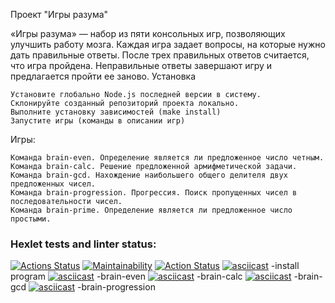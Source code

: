 Проект "Игры разума"

«Игры разума» — набор из пяти консольных игр, позволяющих улучшить работу мозга. Каждая игра задает вопросы, на которые нужно дать правильные ответы. После трех правильных ответов считается, что игра пройдена. Неправильные ответы завершают игру и предлагается пройти ее заново.
Установка

    Установите глобально Node.js последней версии в систему.
    Склонируйте созданный репозиторий проекта локально.
    Выполните установку зависимостей (make install)
    Запустите игры (команды в описании игр)

Игры:

    Команда brain-even. Определение является ли предложенное число четным.
    Команда brain-calc. Решение предложенной армифметической задачи.
    Команда brain-gcd. Нахождение наибольшего общего делителя двух предложенных чисел.
    Команда brain-progression. Прогрессия. Поиск пропущенных чисел в последовательности чисел.
    Команда brain-prime. Определение является ли предложенное число простыми.

### Hexlet tests and linter status:
[![Actions Status](https://github.com/BelarusWillBeFree/frontend-project-lvl1/workflows/hexlet-check/badge.svg)](https://github.com/BelarusWillBeFree/frontend-project-lvl1/actions)
[![Maintainability](https://api.codeclimate.com/v1/badges/a99a88d28ad37a79dbf6/maintainability)](https://codeclimate.com/github/codeclimate/codeclimate/maintainability)
[![Action Status](https://github.com/BelarusWillBeFree/frontend-project-lvl1/actions/workflows/makeLint.yml/badge.svg)](https://github.com/BelarusWillBeFree/frontend-project-lvl1/actions)
[![asciicast](https://asciinema.org/a/CTvHSKcH4GBkp1AWaUQVaaMYz.svg)](https://asciinema.org/a/CTvHSKcH4GBkp1AWaUQVaaMYz) -install program
[![asciicast](https://asciinema.org/a/ZmUZACP0A3V6NYg98KgXviuTh.svg)](https://asciinema.org/a/ZmUZACP0A3V6NYg98KgXviuTh) -brain-even
[![asciicast](https://asciinema.org/a/r8qXBew74kHptAuMp2dumE9yE.svg)](https://asciinema.org/a/r8qXBew74kHptAuMp2dumE9yE) -brain-calc
[![asciicast](https://asciinema.org/a/RnW2HQas9E0wBCAZF0HvmkJhx.svg)](https://asciinema.org/a/RnW2HQas9E0wBCAZF0HvmkJhx) -brain-gcd
[![asciicast](https://asciinema.org/a/AEqtcGDBqgLgBNTpdjngR91b6.svg)](https://asciinema.org/a/AEqtcGDBqgLgBNTpdjngR91b6) -brain-progression 